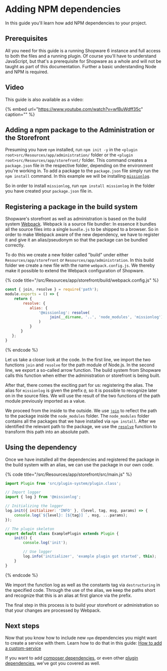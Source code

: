 # Adding NPM dependencies

In this guide you'll learn how add NPM dependencies to your project.

## Prerequisites

All you need for this guide is a running Shopware 6 instance and full access to both the files and a running plugin. Of course you'll have to understand JavaScript, but that's a prerequisite for Shopware as a whole and will not be taught as part of this documentation. Further a basic understanding Node and NPM is required.

## Video

This guide is also available as a video:
<!-- markdown-link-check-disable-next-line -->
{% embed url="https://www.youtube.com/watch?v=wfBuWdff35c" caption="" %}

## Adding a npm package to the Administration or the Storefront

Presuming you have `npm` installed, run `npm init -y` in the `<plugin root>src/Resources/app/administration/` folder or the `<plugin root>src/Resources/app/storefront/` folder. This command creates a `package.json` file in the respective folder, depending on the environment you're working in. To add a package to the `package.json` file simply run the `npm install` command. In this example we will be installing [`missionlog`](https://www.npmjs.com/package/missionlog).

So in order to install `missionlog`, run `npm install missionlog` in the folder you have created your `package.json` file in.

## Registering a package in the build system

Shopware's storefront as well as administration is based on the build system [Webpack](https://webpack.js.org/). Webpack is a source file bundler: In essence it bundles all the source files into a single `bundle.js` to be shipped to a browser. So in order to make Webpack aware of the new dependency, we have to register it and give it an alias/pseudonym so that the package can be bundled correctly.

To do this we create a new folder called "build" under either `Resources/app/storefront` or `Resources/app/administration`. In this build folder we create a new file with the name `webpack.config.js`. We thereby make it possible to extend the Webpack configuration of Shopware.

{% code title="<plugin root>/src/Resources/app/storefront/build/webpack.config.js" %}
```javascript
const { join, resolve } = require('path'); 
module.exports = () => { 
    return { 
        resolve: { 
           alias: { 
               '@missionlog': resolve( 
                    join(__dirname, '..', 'node_modules', 'missionlog') 
               ) 
           } 
       } 
   }; 
}
```
{% endcode %}

Let us take a closer look at the code. In the first line, we import the two functions `join` and `resolve` for the path module of Node.js. In the second line, we export a so-called arrow function. The build system from Shopware calls this function when either the administration or storefront is being built.

After that, there comes the exciting part for us: registering the alias. The alias for `missionlog` is given the prefix `@`, so it is possible to recognize later on in the source files. We will use the result of the two functions of the path module previously imported as a value.

We proceed from the inside to the outside. We use [`join`](https://nodejs.org/api/path.html#path_path_join_paths) to reflect the path to the package inside the `node_modules` folder. The `node_modules` folder contains all the packages that we have installed via `npm install`. After we identified the relevant path to the package, we use the [`resolve`](https://nodejs.org/api/path.html#path_path_resolve_paths) function to transform this path into an absolute path.

## Using the dependency

Once we have installed all the dependencies and registered the package in the build system with an alias, we can use the package in our own code.

{% code title="<plugin root>/src/Resources/app/storefront/src/main.js" %}
```javascript
import Plugin from 'src/plugin-system/plugin.class';

// Import logger
import { log } from '@missionlog';

// Initializing the logger
log.init({ initializer: 'INFO' }, (level, tag, msg, params) => {
    console.log(`${level}: [${tag}] `, msg, ...params);
});

// The plugin skeleton
export default class ExamplePlugin extends Plugin {
    init() {
        console.log('init');

        // Use logger
        log.info('initializer', 'example plugin got started', this);
    }
}
```
{% endcode %}

We import the function log as well as the constants tag via `destructuring` in the specified code. Through the use of the alias, we keep the paths short and recognize that this is an alias at first glance via the prefix.
    
The final step in this process is to build your storefront or administration so that your changes are processed by Webpack.

## Next steps

Now that you know how to include new `npm` dependencies you might want to create a service with them. Learn how to do that in this guide: [How to add a custom-service](SHOPWARE/docs/guides/plugins/plugins/administration/add-custom-service.md)

If you want to add [composer dependencies](using-composer-dependencies.md), or even other [plugin dependencies](add-plugin-dependencies.md), we've got you covered as well.
